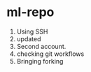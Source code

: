 # ml-repo

1. Using SSH
2. updated
3. Second account.
4. checking git workflows
5. Bringing forking
